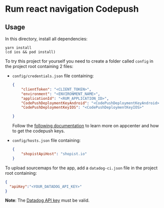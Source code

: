 # Rum react navigation Codepush

## Usage

In this directory, install all dependencies:

```shell
yarn install
(cd ios && pod install)
```

To try this project for yourself you need to create a folder called `config` in the project root containing 2 files:

- `config/credentials.json` file containing:

    ```json
    {
        "clientToken": "<CLIENT_TOKEN>",
        "environment": "<ENVIRONMENT_NAME>",
        "applicationId": "<RUM_APPLICATION_ID>",
        "CodePushDeploymentKeyAndroid": "<CodePushDeploymentKeyAndroid>",
        "CodePushDeploymentKeyIOS": "<CodePushDeploymentKeyIOS>"

    }
    ```

    Follow the [following documentation](https://learn.microsoft.com/en-us/appcenter/distribution/uploading) to learn more on appcenter and how to get the codepush keys.

- `config/hosts.json` file containing:

    ```json
    {
        "shopistApiHost": "shopist.io"
    }
    ```

To upload sourcemaps for the app, add a `datadog-ci.json` file in the project root containing:

```json
{
  "apiKey":"<YOUR_DATADOG_API_KEY>"
}
```

**Note**: The [Datadog API key][2] must be valid.

[1]: https://docs.datadoghq.com/real_user_monitoring/error_tracking/reactnative/#alternatives-to-datadog-react-native-wizard
[2]: https://docs.datadoghq.com/account_management/api-app-keys/#application-keys
